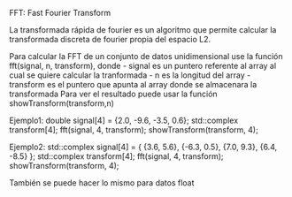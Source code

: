FFT: Fast Fourier Transform

La transformada rápida de fourier es un algoritmo que permite calcular la transformada discreta de fourier propia del espacio L2.

Para calcular la FFT de un conjunto de datos unidimensional use la función fft(signal, n, transform), donde
	- signal es un puntero referente al array al cual se quiere calcular la tranformada
	- n es la longitud del array
	- transform es el puntero que apunta al array donde se almacenara la transformada
Para ver el resultado puede usar la función showTransform(transform,n)

Ejemplo1:
	double signal[4] = {2.0, -9.6, -3.5, 0.6};
	std::complex<double> transform[4];
	fft(signal, 4, transform);
	showTransform(transform, 4);

Ejemplo2:
	std::complex<double> signal[4] = {
		{3.6, 5.6}, {-6.3, 0.5}, {7.0, 9.3}, {6.4, -8.5}
	};
	std::complex<double> transform[4];
	fft(signal, 4, transform);
	showTransform(transform, 4);

También se puede hacer lo mismo para datos float

